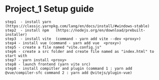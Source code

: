 # Project_1 Setup guide 
    step1  - install yarn  (https://classic.yarnpkg.com/lang/en/docs/install/#windows-stable)
    step2  - install npm   (https://nodejs.org/en/download/prebuilt-installer)
    step3  - install vite  (command - yarn add vite --dev <proxy>)
    step4 - install vue (command - yarn add vue  <proxy>)
    step5 - create a file named "vite.config.js"
    step6 - create a src folder and create file named as "index.html" to start with
    step7 - yarn install <proxy>
    step8 - launch frontend (yarn vite src)
    step8 - install compitler and plugin (command 1 : yarn add @vue/compiler-sfc command 2 : yarn add @vitejs/plugin-vue)